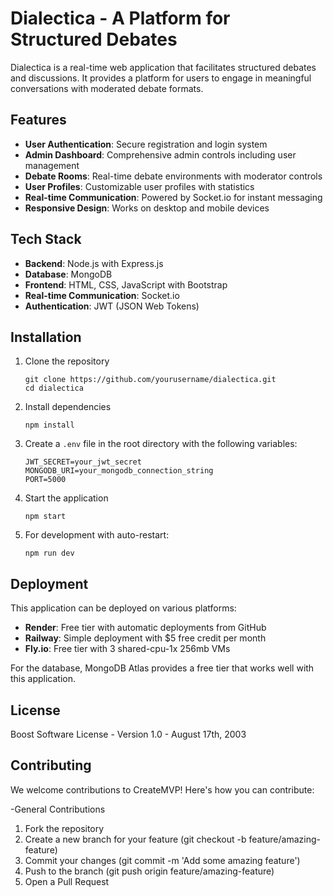 # Dialectica - A Platform for Structured Debates

Dialectica is a real-time web application that facilitates structured debates and discussions. It provides a platform for users to engage in meaningful conversations with moderated debate formats.

## Features

- **User Authentication**: Secure registration and login system
- **Admin Dashboard**: Comprehensive admin controls including user management
- **Debate Rooms**: Real-time debate environments with moderator controls
- **User Profiles**: Customizable user profiles with statistics
- **Real-time Communication**: Powered by Socket.io for instant messaging
- **Responsive Design**: Works on desktop and mobile devices

## Tech Stack

- **Backend**: Node.js with Express.js
- **Database**: MongoDB
- **Frontend**: HTML, CSS, JavaScript with Bootstrap
- **Real-time Communication**: Socket.io
- **Authentication**: JWT (JSON Web Tokens)

## Installation

1. Clone the repository
   ```
   git clone https://github.com/yourusername/dialectica.git
   cd dialectica
   ```

2. Install dependencies
   ```
   npm install
   ```

3. Create a `.env` file in the root directory with the following variables:
   ```
   JWT_SECRET=your_jwt_secret
   MONGODB_URI=your_mongodb_connection_string
   PORT=5000
   ```

4. Start the application
   ```
   npm start
   ```

5. For development with auto-restart:
   ```
   npm run dev
   ```

## Deployment

This application can be deployed on various platforms:

- **Render**: Free tier with automatic deployments from GitHub
- **Railway**: Simple deployment with $5 free credit per month
- **Fly.io**: Free tier with 3 shared-cpu-1x 256mb VMs

For the database, MongoDB Atlas provides a free tier that works well with this application.

## License

Boost Software License - Version 1.0 - August 17th, 2003


## Contributing
We welcome contributions to CreateMVP! Here's how you can contribute:

-General Contributions

1. Fork the repository
2. Create a new branch for your feature (git checkout -b feature/amazing-feature)
3. Commit your changes (git commit -m 'Add some amazing feature')
4. Push to the branch (git push origin feature/amazing-feature)
5. Open a Pull Request
